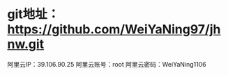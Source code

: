 # git地址： https://github.com/WeiYaNing97/jhnw.git

阿里云IP：39.106.90.25
阿里云账号：root
阿里云密码：WeiYaNing1106


